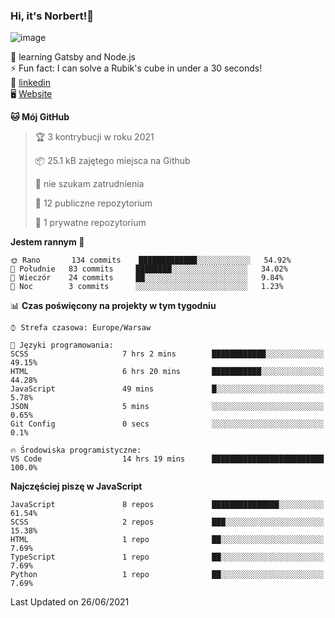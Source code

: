 ### Hi, it's Norbert!👋

![image](https://i.imgur.com/ynNQCJh.png)


🧠 learning Gatsby and Node.js <br>
⚡ Fun fact: I can solve a Rubik's cube in under a 30 seconds! <br>
👔 [linkedin](https://www.linkedin.com/in/norbert-%C5%82uszkiewicz-75b0891b3/) <br>
🖥 [Website](https://norbertluszkiewicz.pl/)<br>


<!--START_SECTION:waka-->
**🐱 Mój GitHub** 

> 🏆 3 kontrybucji w roku 2021
 > 
> 📦 25.1 kB zajętego miejsca na Github 
 > 
> 🚫 nie szukam zatrudnienia
 > 
> 📜 12 publiczne repozytorium 
 > 
> 🔑 1 prywatne repozytorium 
 > 
**Jestem rannym 🐤** 

```text
🌞 Rano       134 commits    █████████████░░░░░░░░░░░░   54.92% 
🌆 Południe   83 commits     ████████░░░░░░░░░░░░░░░░░   34.02% 
🌃 Wieczór    24 commits     ██░░░░░░░░░░░░░░░░░░░░░░░   9.84% 
🌙 Noc        3 commits      ░░░░░░░░░░░░░░░░░░░░░░░░░   1.23%

```


📊 **Czas poświęcony na projekty w tym tygodniu** 

```text
⌚︎ Strefa czasowa: Europe/Warsaw

💬 Języki programowania: 
SCSS                     7 hrs 2 mins        ████████████░░░░░░░░░░░░░   49.15% 
HTML                     6 hrs 20 mins       ███████████░░░░░░░░░░░░░░   44.28% 
JavaScript               49 mins             █░░░░░░░░░░░░░░░░░░░░░░░░   5.78% 
JSON                     5 mins              ░░░░░░░░░░░░░░░░░░░░░░░░░   0.65% 
Git Config               0 secs              ░░░░░░░░░░░░░░░░░░░░░░░░░   0.1%

🔥 Środowiska programistyczne: 
VS Code                  14 hrs 19 mins      █████████████████████████   100.0%

```

**Najczęściej piszę w JavaScript** 

```text
JavaScript               8 repos             ███████████████░░░░░░░░░░   61.54% 
SCSS                     2 repos             ███░░░░░░░░░░░░░░░░░░░░░░   15.38% 
HTML                     1 repo              ██░░░░░░░░░░░░░░░░░░░░░░░   7.69% 
TypeScript               1 repo              ██░░░░░░░░░░░░░░░░░░░░░░░   7.69% 
Python                   1 repo              ██░░░░░░░░░░░░░░░░░░░░░░░   7.69%

```



 Last Updated on 26/06/2021
<!--END_SECTION:waka-->
